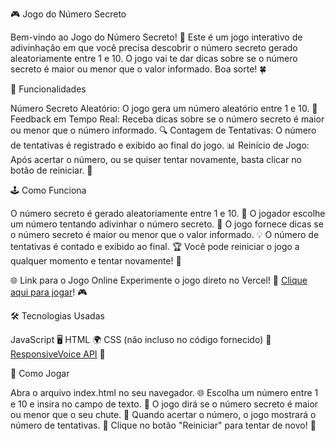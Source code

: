 🎮 Jogo do Número Secreto

Bem-vindo ao Jogo do Número Secreto! 🎉 Este é um jogo interativo de adivinhação em que você precisa descobrir o número secreto gerado aleatoriamente entre 1 e 10. O jogo vai te dar dicas sobre se o número secreto é maior ou menor que o valor informado. Boa sorte! 🍀


🚀 Funcionalidades

Número Secreto Aleatório: O jogo gera um número aleatório entre 1 e 10. 🎲
Feedback em Tempo Real: Receba dicas sobre se o número secreto é maior ou menor que o número informado. 🔍
Contagem de Tentativas: O número de tentativas é registrado e exibido ao final do jogo. 📊
Reinício de Jogo: Após acertar o número, ou se quiser tentar novamente, basta clicar no botão de reiniciar. 🔄


🕹️ Como Funciona

O número secreto é gerado aleatoriamente entre 1 e 10. 🎯
O jogador escolhe um número tentando adivinhar o número secreto. 🤔
O jogo fornece dicas se o número secreto é maior ou menor que o valor informado. 💡
O número de tentativas é contado e exibido ao final. 🏆
Você pode reiniciar o jogo a qualquer momento e tentar novamente! 🔄


🌐 Link para o Jogo Online
Experimente o jogo direto no Vercel! 🚀 [Clique aqui para jogar](https://numero-secreto-psi-sand.vercel.app/)! 🎮


🛠️ Tecnologias Usadas

JavaScript 🖥️
HTML 🌍
CSS (não incluso no código fornecido) 🎨
[ResponsiveVoice API](https://responsivevoice.org) 🎤


🏁 Como Jogar

Abra o arquivo index.html no seu navegador. 🌐
Escolha um número entre 1 e 10 e insira no campo de texto. 💭
O jogo dirá se o número secreto é maior ou menor que o seu chute. 📏
Quando acertar o número, o jogo mostrará o número de tentativas. 🎉
Clique no botão "Reiniciar" para tentar de novo! 🔄
